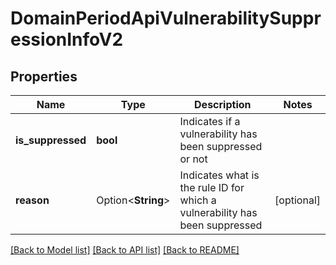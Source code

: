 # DomainPeriodApiVulnerabilitySuppressionInfoV2

## Properties

Name | Type | Description | Notes
------------ | ------------- | ------------- | -------------
**is_suppressed** | **bool** | Indicates if a vulnerability has been suppressed or not | 
**reason** | Option<**String**> | Indicates what is the rule ID for which a vulnerability has been suppressed | [optional]

[[Back to Model list]](../README.md#documentation-for-models) [[Back to API list]](../README.md#documentation-for-api-endpoints) [[Back to README]](../README.md)


